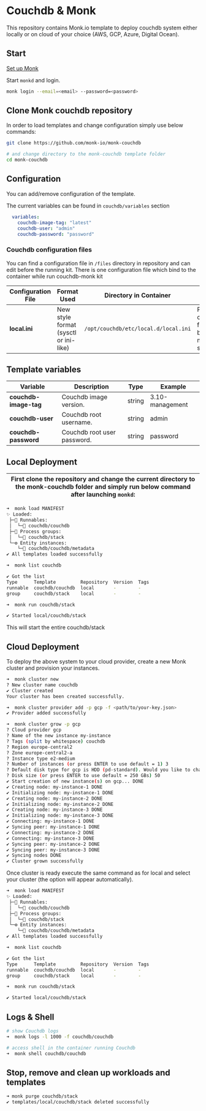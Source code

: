 # Couchdb & Monk

This repository contains Monk.io template to deploy couchdb system either locally or on cloud of your choice (AWS, GCP, Azure, Digital Ocean).

## Start

[Set up Monk](https://docs.monk.io/docs/monk-in-10/)

Start `monkd` and login.

```bash
monk login --email=<email> --password=<password>
```

## Clone Monk couchdb repository

In order to load templates and change configuration simply use below commands:

```bash
git clone https://github.com/monk-io/monk-couchdb

# and change directory to the monk-couchdb template folder
cd monk-couchdb

```

## Configuration

You can add/remove configuration of the template.

The current variables can be found in `couchdb/variables` section

```yaml
  variables:
    couchdb-image-tag: "latest"  
    couchdb-user: "admin"
    couchdb-password: "password"
```

### Couchdb configuration files

You can find a configuration file in `/files` directory in repository and can edit before the running kit. There is one configuration file which bind to the container while run couchdb-monk kit

| Configuration File | Format Used                           | Directory in Container                | Purpose                                                       |
| ------------------ | ------------------------------------- | ------------------------------------- | ------------------------------------------------------------- |
| **local.ini**      | New style format (sysctl or ini-like) | `/opt/couchdb/etc/local.d/local.ini` | Primary configuration file. Should be used for most settings. |

## Template variables

| Variable              | Description                 | Type   | Example         |
| --------------------- | --------------------------- | ------ | --------------- |
| **couchdb-image-tag** | Couchdb image version.      | string | 3.10-management |
| **couchdb-user**      | Couchdb root username.      | string | admin           |
| **couchdb-password**  | Couchdb root user password. | string | password        |

## Local Deployment

| First clone the repository and change the current directory to the monk-couchdb folder and simply run below command after launching `monkd`: |
| :------------------------------------------------------------------------------------------------------------------------------------------: |

```bash
➜  monk load MANIFEST
✨ Loaded:
 ├─🔩 Runnables:
 │  └─🧩 couchdb/couchdb
 ├─🔗 Process groups:
 │  └─🧩 couchdb/stack
 └─⚙️ Entity instances:
    └─🧩 couchdb/couchdb/metadata
✔ All templates loaded successfully

➜  monk list couchdb

✔ Got the list
Type      Template         Repository  Version  Tags
runnable  couchdb/couchdb  local       -        -
group     couchdb/stack    local       -        -

➜  monk run couchdb/stack

✔ Started local/couchdb/stack

```

This will start the entire couchdb/stack

## Cloud Deployment

To deploy the above system to your cloud provider, create a new Monk cluster and provision your instances.

```bash
➜  monk cluster new
? New cluster name couchdb
✔ Cluster created
Your cluster has been created successfully.

➜  monk cluster provider add -p gcp -f <path/to/your-key.json>
✔ Provider added successfully

➜  monk cluster grow -p gcp
? Cloud provider gcp
? Name of the new instance my-instance
? Tags (split by whitespace) couchdb
? Region europe-central2
? Zone europe-central2-a
? Instance type e2-medium
? Number of instances (or press ENTER to use default = 1) 3
? Default disk type for gcp is HDD (pd-standard). Would you like to change it? No
? Disk size (or press ENTER to use default = 250 GBs) 50
✔ Start creation of new instance(s) on gcp... DONE
✔ Creating node: my-instance-1 DONE
✔ Initializing node: my-instance-1 DONE
✔ Creating node: my-instance-2 DONE
✔ Initializing node: my-instance-2 DONE
✔ Creating node: my-instance-3 DONE
✔ Initializing node: my-instance-3 DONE
✔ Connecting: my-instance-1 DONE
✔ Syncing peer: my-instance-1 DONE
✔ Connecting: my-instance-2 DONE
✔ Connecting: my-instance-3 DONE
✔ Syncing peer: my-instance-2 DONE
✔ Syncing peer: my-instance-3 DONE
✔ Syncing nodes DONE
✔ Cluster grown successfully
```

Once cluster is ready execute the same command as for local and select your cluster (the option will appear automatically).

```bash
➜  monk load MANIFEST
✨ Loaded:
 ├─🔩 Runnables:
 │  └─🧩 couchdb/couchdb
 ├─🔗 Process groups:
 │  └─🧩 couchdb/stack
 └─⚙️ Entity instances:
    └─🧩 couchdb/couchdb/metadata
✔ All templates loaded successfully

➜  monk list couchdb

✔ Got the list
Type      Template         Repository  Version  Tags
runnable  couchdb/couchdb  local       -        -
group     couchdb/stack    local       -        -

➜  monk run couchdb/stack

✔ Started local/couchdb/stack

```

## Logs & Shell

```bash
# show Couchdb logs
➜  monk logs -l 1000 -f couchdb/couchdb

# access shell in the container running Couchdb
➜  monk shell couchdb/couchdb

```

## Stop, remove and clean up workloads and templates

```bash
➜ monk purge couchdb/stack 
✔ templates/local/couchdb/stack deleted successfully
```
